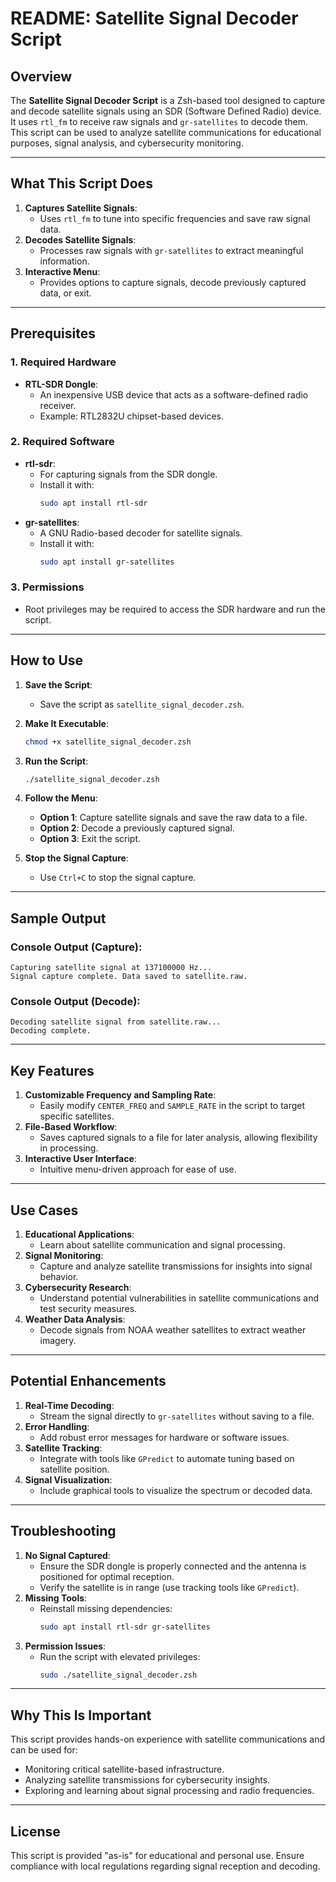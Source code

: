 # README: Satellite Signal Decoder Script

## **Overview**
The **Satellite Signal Decoder Script** is a Zsh-based tool designed to capture and decode satellite signals using an SDR (Software Defined Radio) device. It uses `rtl_fm` to receive raw signals and `gr-satellites` to decode them. This script can be used to analyze satellite communications for educational purposes, signal analysis, and cybersecurity monitoring.

---

## **What This Script Does**

1. **Captures Satellite Signals**:
   - Uses `rtl_fm` to tune into specific frequencies and save raw signal data.
2. **Decodes Satellite Signals**:
   - Processes raw signals with `gr-satellites` to extract meaningful information.
3. **Interactive Menu**:
   - Provides options to capture signals, decode previously captured data, or exit.

---

## **Prerequisites**

### **1. Required Hardware**
- **RTL-SDR Dongle**:
  - An inexpensive USB device that acts as a software-defined radio receiver.
  - Example: RTL2832U chipset-based devices.

### **2. Required Software**
- **rtl-sdr**:
  - For capturing signals from the SDR dongle.
  - Install it with:
    ```bash
    sudo apt install rtl-sdr
    ```
- **gr-satellites**:
  - A GNU Radio-based decoder for satellite signals.
  - Install it with:
    ```bash
    sudo apt install gr-satellites
    ```

### **3. Permissions**
- Root privileges may be required to access the SDR hardware and run the script.

---

## **How to Use**

1. **Save the Script**:
   - Save the script as `satellite_signal_decoder.zsh`.

2. **Make It Executable**:
   ```bash
   chmod +x satellite_signal_decoder.zsh
   ```

3. **Run the Script**:
   ```bash
   ./satellite_signal_decoder.zsh
   ```

4. **Follow the Menu**:
   - **Option 1**: Capture satellite signals and save the raw data to a file.
   - **Option 2**: Decode a previously captured signal.
   - **Option 3**: Exit the script.

5. **Stop the Signal Capture**:
   - Use `Ctrl+C` to stop the signal capture.

---

## **Sample Output**

### **Console Output (Capture)**:
```
Capturing satellite signal at 137100000 Hz...
Signal capture complete. Data saved to satellite.raw.
```

### **Console Output (Decode)**:
```
Decoding satellite signal from satellite.raw...
Decoding complete.
```

---

## **Key Features**

1. **Customizable Frequency and Sampling Rate**:
   - Easily modify `CENTER_FREQ` and `SAMPLE_RATE` in the script to target specific satellites.
2. **File-Based Workflow**:
   - Saves captured signals to a file for later analysis, allowing flexibility in processing.
3. **Interactive User Interface**:
   - Intuitive menu-driven approach for ease of use.

---

## **Use Cases**

1. **Educational Applications**:
   - Learn about satellite communication and signal processing.
2. **Signal Monitoring**:
   - Capture and analyze satellite transmissions for insights into signal behavior.
3. **Cybersecurity Research**:
   - Understand potential vulnerabilities in satellite communications and test security measures.
4. **Weather Data Analysis**:
   - Decode signals from NOAA weather satellites to extract weather imagery.

---

## **Potential Enhancements**

1. **Real-Time Decoding**:
   - Stream the signal directly to `gr-satellites` without saving to a file.
2. **Error Handling**:
   - Add robust error messages for hardware or software issues.
3. **Satellite Tracking**:
   - Integrate with tools like `GPredict` to automate tuning based on satellite position.
4. **Signal Visualization**:
   - Include graphical tools to visualize the spectrum or decoded data.

---

## **Troubleshooting**

1. **No Signal Captured**:
   - Ensure the SDR dongle is properly connected and the antenna is positioned for optimal reception.
   - Verify the satellite is in range (use tracking tools like `GPredict`).
2. **Missing Tools**:
   - Reinstall missing dependencies:
     ```bash
     sudo apt install rtl-sdr gr-satellites
     ```
3. **Permission Issues**:
   - Run the script with elevated privileges:
     ```bash
     sudo ./satellite_signal_decoder.zsh
     ```

---

## **Why This Is Important**
This script provides hands-on experience with satellite communications and can be used for:
- Monitoring critical satellite-based infrastructure.
- Analyzing satellite transmissions for cybersecurity insights.
- Exploring and learning about signal processing and radio frequencies.

---

## **License**
This script is provided "as-is" for educational and personal use. Ensure compliance with local regulations regarding signal reception and decoding.

